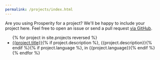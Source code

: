 ```yaml
---
permalink: /projects/index.html
---
```


<p>Are you using Prosperity for a project?  We'll be happy to include your project here.  Feel free to open an issue or send a pull request <a href="https://github.com/licensezero/prosperitylicense.com/issues">via GitHub</a>.</p>

<ul class="projects">
{% for project in site.projects reversed %}
<li>
    <a href="{{project.url}}">{{project.title}}</a>{% if project.description %}, {{project.description}}{% endif %}{% if project.language %}, in {{project.language}}{% endif %}
  </li>
  {% endfor %}
</ul>

